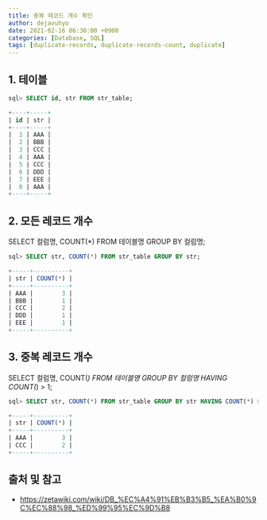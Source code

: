 ```yaml
---
title: 중복 레코드 개수 확인
author: dejavuhyo
date: 2021-02-16 06:30:00 +0900
categories: [Database, SQL]
tags: [duplicate-records, duplicate-records-count, duplicate]
---
```


## 1. 테이블

```sql
sql> SELECT id, str FROM str_table;

+----+-----+
| id | str |
+----+-----+
|  1 | AAA |
|  2 | BBB |
|  3 | CCC |
|  4 | AAA |
|  5 | CCC |
|  6 | DDD |
|  7 | EEE |
|  8 | AAA |
+----+-----+
```

## 2. 모든 레코드 개수
SELECT 컬럼명, COUNT(*) FROM 테이블명 GROUP BY 컬럼명;

```sql
sql> SELECT str, COUNT(*) FROM str_table GROUP BY str;

+-----+----------+
| str | COUNT(*) |
+-----+----------+
| AAA |        3 |
| BBB |        1 |
| CCC |        2 |
| DDD |        1 |
| EEE |        1 |
+-----+----------+
```

## 3. 중복 레코드 개수
SELECT 컬럼명, COUNT(*) FROM 테이블명 GROUP BY 컬럼명 HAVING COUNT(*) > 1;

```sql
sql> SELECT str, COUNT(*) FROM str_table GROUP BY str HAVING COUNT(*) > 1;

+-----+----------+
| str | COUNT(*) |
+-----+----------+
| AAA |        3 |
| CCC |        2 |  
+-----+----------+
```

## 출처 및 참고
* <https://zetawiki.com/wiki/DB_%EC%A4%91%EB%B3%B5_%EA%B0%9C%EC%88%98_%ED%99%95%EC%9D%B8>
